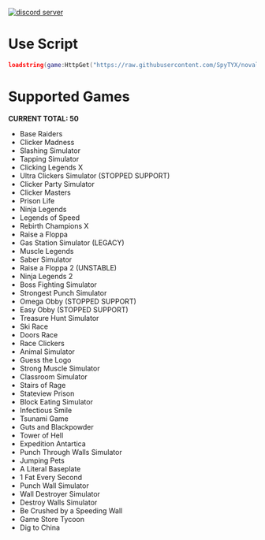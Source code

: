 [![discord server](https://cdn.discordapp.com/attachments/1074738117531140226/1075009024812126229/image.png)]()

# Use Script
```lua
loadstring(game:HttpGet("https://raw.githubusercontent.com/SpyTYX/novaline-hub/main/main.lua"))()
```

# Supported Games
**CURRENT TOTAL: 50**
- Base Raiders
- Clicker Madness
- Slashing Simulator
- Tapping Simulator
- Clicking Legends X
- Ultra Clickers Simulator (STOPPED SUPPORT)
- Clicker Party Simulator
- Clicker Masters
- Prison Life
- Ninja Legends
- Legends of Speed
- Rebirth Champions X
- Raise a Floppa
- Gas Station Simulator (LEGACY)
- Muscle Legends
- Saber Simulator
- Raise a Floppa 2 (UNSTABLE)
- Ninja Legends 2
- Boss Fighting Simulator
- Strongest Punch Simulator
- Omega Obby (STOPPED SUPPORT)
- Easy Obby (STOPPED SUPPORT)
- Treasure Hunt Simulator
- Ski Race
- Doors Race
- Race Clickers
- Animal Simulator
- Guess the Logo
- Strong Muscle Simulator
- Classroom Simulator
- Stairs of Rage
- Stateview Prison
- Block Eating Simulator
- Infectious Smile
- Tsunami Game
- Guts and Blackpowder
- Tower of Hell
- Expedition Antartica
- Punch Through Walls Simulator
- Jumping Pets
- A Literal Baseplate
- 1 Fat Every Second
- Punch Wall Simulator
- Wall Destroyer Simulator
- Destroy Walls Simulator
- Be Crushed by a Speeding Wall
- Game Store Tycoon
- Dig to China
